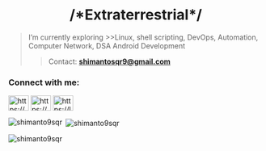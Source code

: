 <h1 align="center">/*Extraterrestrial*/</h1>

> I’m currently exploring >>Linux, shell scripting, DevOps, Automation, Computer Network, DSA
> Android Development
>> Contact: **shimantosqr9@gmail.com**

<h3 align="left">Connect with me:</h3>
<p align="left">
<a href="https://www.linkedin.com/in/mazharul-islam-shimanto-ab4908239/" target="blank"><img align="center" src="https://raw.githubusercontent.com/rahuldkjain/github-profile-readme-generator/master/src/images/icons/Social/linked-in-alt.svg" alt="https://www.linkedin.com/in/mazharul-islam-shimanto-ab4908239/" height="30" width="40" /></a>
<a href="https://codeforces.com/profile/_traveler" target="blank"><img align="center" src="https://raw.githubusercontent.com/rahuldkjain/github-profile-readme-generator/master/src/images/icons/Social/codeforces.svg" alt="https://codeforces.com/profile/_traveler" height="30" width="40" /></a>
<a href="https://leetcode.com/shimanto_o/" target="blank"><img align="center" src="https://raw.githubusercontent.com/rahuldkjain/github-profile-readme-generator/master/src/images/icons/Social/leet-code.svg" alt="https://leetcode.com/shimanto_o/" height="30" width="40" /></a>
</p>

<p>
  <img align="left" src="https://github-readme-stats.vercel.app/api/top-langs?username=shimanto9sqr&show_icons=true&locale=en&layout=compact&bg_color=1F2428&title_color=66FCF1&text_color=C5C6C7" alt="shimanto9sqr" />
</p>

<p>&nbsp;<img align="center" src="https://github-readme-stats.vercel.app/api?username=shimanto9sqr&show_icons=true&locale=en&bg_color=1F2428&title_color=66FCF1&text_color=C5C6C7" alt="shimanto9sqr" /></p>

<p>
  <img align="center" src="https://github-readme-streak-stats.herokuapp.com/?user=shimanto9sqr&theme=dark" alt="shimanto9sqr" />
</p>

